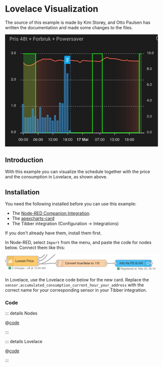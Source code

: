 # Lovelace Visualization

The source of this example is made by Kim Storøy, and Otto Paulsen has written the documentation and made some changes to the files.

![Lovelace image](./lovelace.jpg)

## Introduction

With this example you can visualize the schedule together with the price and the consumption in Lovelace, as shown above.

## Installation

You need the following installed before you can use this example:

- The [Node-RED Companion Integration](https://github.com/zachowj/hass-node-red).
- The [apexcharts-card](https://github.com/RomRider/apexcharts-card)
- The Tibber integration (Configuration -> Integrations)

If you don't already have them, install them first.

In Node-RED, select `Import` from the menu, and paste the code for nodes below. Connect them like this:

![nodes](./nodes.png)

In Lovelace, use the Lovelace code below for the new card.
Replace the `sensor.accumulated_consumption_current_hour_your_address`
with the correct name for your corresponding sensor in your Tibber integration.

### Code

::: details Nodes

@[code](./nodes.json)

:::

::: details Lovelace

@[code](./lovelace.yaml)

:::
